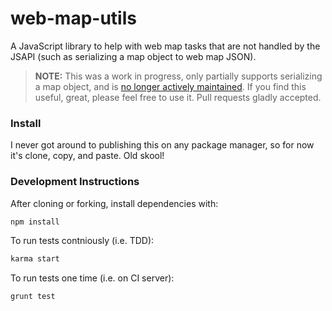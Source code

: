 # web-map-utils

A JavaScript library to help with web map tasks that are not handled by the JSAPI (such as serializing a map object to web map JSON).

> **NOTE:** This was a work in progress, only partially supports serializing a map object, and is [no longer actively maintained](https://github.com/tomwayson/web-map-utils/issues/2#issuecomment-326626990). If you find this useful, great, please feel free to use it. Pull requests gladly accepted.

### Install

I never got around to publishing this on any package manager, so for now it's clone, copy, and paste. Old skool!

### Development Instructions

After cloning or forking, install dependencies with:

```bash
npm install
```

To run tests contniously (i.e. TDD): 

```bash
karma start
```

To run tests one time (i.e. on CI server):

```bash
grunt test
```
